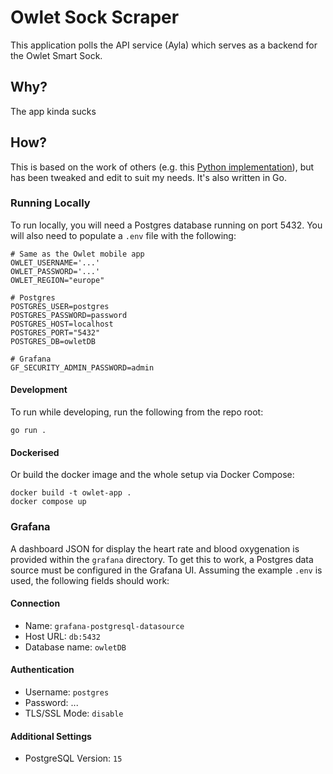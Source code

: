 # Owlet Sock Scraper

This application polls the API service (Ayla) which serves as a backend for the Owlet Smart Sock. 

## Why?
The app kinda sucks

## How?
This is based on the work of others (e.g. this [Python implementation](https://github.com/BastianPoe/owlet_api)), but has been tweaked and edit to suit my needs. It's also written in Go.

### Running Locally
To run locally, you will need a Postgres database running on port 5432. You will also need to populate a `.env` file with the following:
```env
# Same as the Owlet mobile app
OWLET_USERNAME='...'
OWLET_PASSWORD='...'
OWLET_REGION="europe"

# Postgres
POSTGRES_USER=postgres
POSTGRES_PASSWORD=password
POSTGRES_HOST=localhost
POSTGRES_PORT="5432"
POSTGRES_DB=owletDB

# Grafana
GF_SECURITY_ADMIN_PASSWORD=admin
```

#### Development
To run while developing, run the following from the repo root:
```shell
go run .
```

#### Dockerised
Or build the docker image and the whole setup via Docker Compose:
```shell
docker build -t owlet-app .
docker compose up
```

### Grafana
A dashboard JSON for display the heart rate and blood oxygenation is provided within the `grafana` directory. To get this to work, a Postgres data source must be configured in the Grafana UI. Assuming the example `.env` is used, the following fields should work:

#### Connection
 - Name: `grafana-postgresql-datasource`
 - Host URL: `db:5432`
 - Database name: `owletDB`

#### Authentication
 - Username: `postgres`
 - Password: ...
 - TLS/SSL Mode: `disable`

#### Additional Settings
 - PostgreSQL Version: `15`

